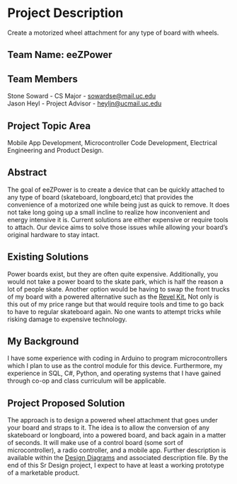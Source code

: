 # Project Description
Create a motorized wheel attachment for any type of board with wheels.
## Team Name: eeZPower
## Team Members
Stone Soward - CS Major - sowardse@mail.uc.edu <br>
Jason Heyl - Project Advisor - heyljn@ucmail.uc.edu
## Project Topic Area
Mobile App Development, Microcontroller Code Development, Electrical Engineering and Product Design.
## Abstract
The goal of eeZPower is to create a device that can be quickly attached to any type of board (skateboard, longboard,etc) that provides the convenience of a motorized one while being just as quick to remove. It does not take long going up a small incline to realize how inconvenient and energy intensive it is. Current solutions are either expensive or require tools to attach. Our device aims to solve those issues while allowing your board’s original hardware to stay intact.
## Existing Solutions
Power boards exist, but they are often quite expensive. Additionally, you would not take a power board to the skate park, which is half the reason a lot of people skate. Another option would be having to swap the front trucks of my board with a powered alternative such as the [Revel Kit.](https://www.revelboards.com/products/revel-kit-electric-skateboard) Not only is this out of my price range but that would require tools and time to go back to have to regular skateboard again. No one wants to attempt tricks while risking damage to expensive technology.
## My Background
I have some experience with coding in Arduino to program microcontrollers which I plan to use as the control module for this device. Furthermore, my experience in SQL, C#, Python, and operating systems that I have gained through co-op and class curriculum will be applicable.
## Project Proposed Solution
The approach is to design a powered wheel attachment that goes under your board and straps to it. The idea is to allow the conversion of any skateboard or longboard, into a powered board, and back again in a matter of seconds. It will make use of a control board (some sort of microcontroller), a radio controller, and a mobile app. Further description is available within the [Design Diagrams](/Assignments/Design_Diagrams) and associated description file. By the end of this Sr Design project, I expect to have at least a working prototype of a marketable product.
